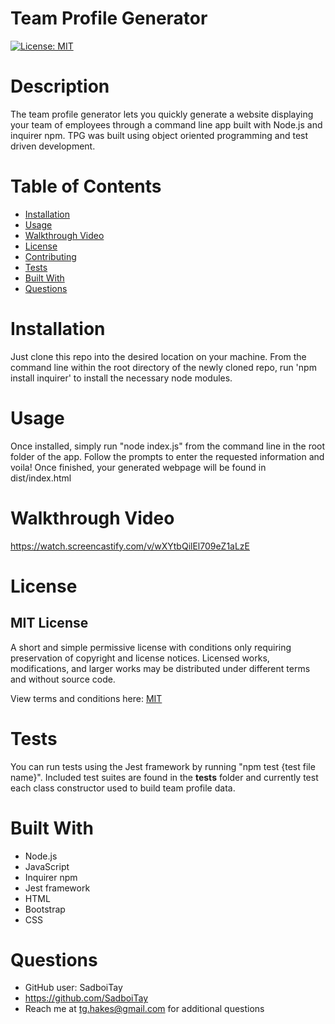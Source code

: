 # Team Profile Generator 
  [![License: MIT](https://img.shields.io/badge/License-MIT-yellow.svg)](https://opensource.org/licenses/MIT)

  # Description
  The team profile generator lets you quickly generate a website displaying your team of employees through a command line app built with Node.js and inquirer npm. TPG was built using object oriented programming and test driven development.

  # Table of Contents
  * [Installation](#installation)
  * [Usage](#usage)
  * [Walkthrough Video](#walkthrough-video)
  * [License](#license)
  * [Contributing](#contributing)
  * [Tests](#tests)
  * [Built With](#built-with)
  * [Questions](#questions)

  # Installation
  Just clone this repo into the desired location on your machine. From the command line within the root directory of the newly cloned repo, run 'npm install inquirer' to install the necessary node modules.

  # Usage
  Once installed, simply run "node index.js" from the command line in the root folder of the app. Follow the prompts to enter the requested information and voila! Once finished, your generated webpage will be found in dist/index.html

  # Walkthrough Video
  https://watch.screencastify.com/v/wXYtbQilEl709eZ1aLzE

  # License
  ## MIT License
  A short and simple permissive license with conditions only requiring preservation of copyright and license notices. Licensed works, modifications, and larger works may be distributed under different terms and without source code.

  View terms and conditions here: [MIT](../utils/licenses/MITlicense.txt)

  # Tests
  You can run tests using the Jest framework by running "npm test {test file name}". Included test suites are found in the __tests__ folder and currently test each class constructor used to build team profile data.

  # Built With

  * Node.js
  * JavaScript
  * Inquirer npm
  * Jest framework
  * HTML
  * Bootstrap
  * CSS

  # Questions

  * GitHub user: SadboiTay
  * https://github.com/SadboiTay
  * Reach me at tg.hakes@gmail.com for additional questions
  
